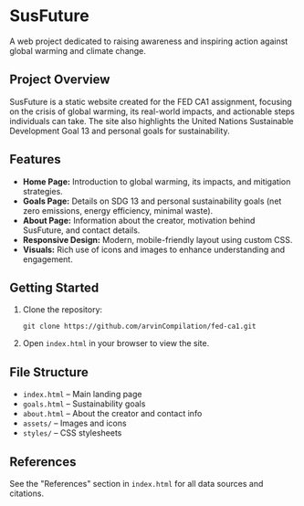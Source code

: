 # SusFuture

A web project dedicated to raising awareness and inspiring action against global warming and climate change.

## Project Overview

SusFuture is a static website created for the FED CA1 assignment, focusing on the crisis of global warming, its real-world impacts, and actionable steps individuals can take. The site also highlights the United Nations Sustainable Development Goal 13 and personal goals for sustainability.

## Features

- **Home Page:** Introduction to global warming, its impacts, and mitigation strategies.
- **Goals Page:** Details on SDG 13 and personal sustainability goals (net zero emissions, energy efficiency, minimal waste).
- **About Page:** Information about the creator, motivation behind SusFuture, and contact details.
- **Responsive Design:** Modern, mobile-friendly layout using custom CSS.
- **Visuals:** Rich use of icons and images to enhance understanding and engagement.

## Getting Started

1. Clone the repository:
   ```
   git clone https://github.com/arvinCompilation/fed-ca1.git
   ```
2. Open `index.html` in your browser to view the site.

## File Structure

- `index.html` – Main landing page
- `goals.html` – Sustainability goals
- `about.html` – About the creator and contact info
- `assets/` – Images and icons
- `styles/` – CSS stylesheets

## References

See the "References" section in `index.html` for all data sources and citations.
